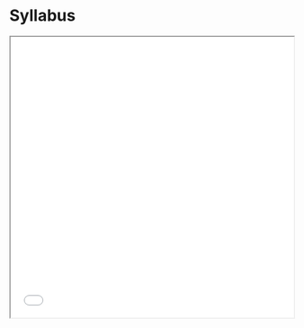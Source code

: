 # Syllabus

<iframe src="static/syllabus.pdf" width="100%" height="500px">
    This browser does not support PDFs. Please download the PDF to view it: <a href="https://drive.google.com/file/d/12VgJQQLNKpBqZ0NH-6QaEgQYDTzZiKmw/view?usp=sharing">View Syllabus</a>.
</iframe>
